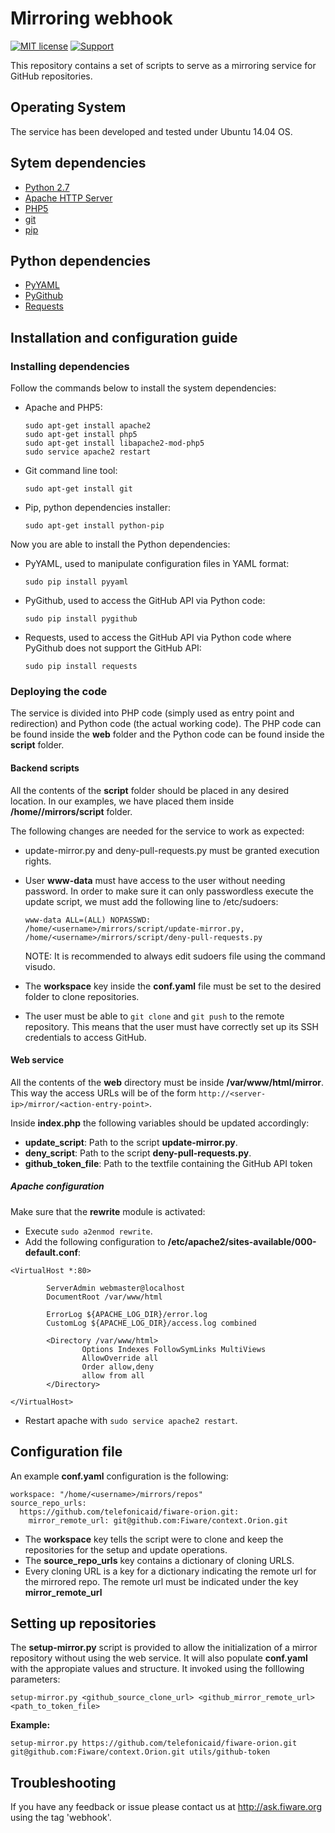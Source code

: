 # Mirroring webhook

[![MIT license][license-image]][license-url]
[![Support][support-image]][support-url]

This repository contains a set of scripts to serve as a mirroring service for GitHub repositories.

## Operating System

The service has been developed and tested under Ubuntu 14.04 OS.

## Sytem dependencies

* [Python 2.7](https://www.python.org/)
* [Apache HTTP Server](https://httpd.apache.org/)
* [PHP5](http://php.net/downloads.php)
* [git](https://git-scm.com/)
* [pip](https://pypi.python.org/pypi/pip)

## Python dependencies

* [PyYAML](http://pyyaml.org/)
* [PyGithub](https://pypi.python.org/pypi/PyGithub)
* [Requests](https://pypi.python.org/pypi/requests/)

## Installation and configuration guide

### Installing dependencies

Follow the commands below to install the system dependencies:

* Apache and PHP5:

	```
	sudo apt-get install apache2
	sudo apt-get install php5
	sudo apt-get install libapache2-mod-php5
	sudo service apache2 restart
	```

* Git command line tool:
	
	```
	sudo apt-get install git
	```

* Pip, python dependencies installer:
	
	```
	sudo apt-get install python-pip
	```

Now you are able to install the Python dependencies:

* PyYAML, used to manipulate configuration files in YAML format:

	```
	sudo pip install pyyaml
	```

* PyGithub, used to access the GitHub API via Python code:

	```
	sudo pip install pygithub
	```

* Requests, used to access the GitHub API via Python code where PyGithub does not support the GitHub API:

	```
	sudo pip install requests
	```

### Deploying the code

The service is divided into PHP code (simply used as entry point and redirection) and Python code (the actual working code). The PHP code can be found inside the **web** folder and the Python code can be found inside the **script** folder.

#### Backend scripts

All the contents of the **script** folder should be placed in any desired location. In our examples, we have placed them inside **/home/<username>/mirrors/script** folder.

The following changes are needed for the service to work as expected:

* update-mirror.py and deny-pull-requests.py must be granted execution rights.

* User **www-data** must have access to the user without needing password. In order to make sure it can only passwordless execute the update script, we must add the following line to /etc/sudoers:

	```
	www-data ALL=(ALL) NOPASSWD: /home/<username>/mirrors/script/update-mirror.py, /home/<username>/mirrors/script/deny-pull-requests.py
	```

    NOTE: It is recommended to always edit sudoers file using the command visudo.

* The **workspace** key inside the **conf.yaml** file must be set to the desired folder to clone repositories.

* The user **<username>** must be able to `git clone` and `git push` to the remote repository. This means that the user must have correctly set up its SSH credentials to access GitHub.

#### Web service

All the contents of the **web** directory must be inside **/var/www/html/mirror**. This way the access URLs will be of the form `http://<server-ip>/mirror/<action-entry-point>`.

Inside **index.php** the following variables should be updated accordingly:

* **update_script**: Path to the script **update-mirror.py**.
* **deny_script**: Path to the script **deny-pull-requests.py**.
* **github_token_file**: Path to the textfile containing the GitHub API token

##### Apache configuration

Make sure that the **rewrite** module is activated:

* Execute `sudo a2enmod rewrite`.
* Add the following configuration to **/etc/apache2/sites-available/000-default.conf**:
```
<VirtualHost *:80>
        
        ServerAdmin webmaster@localhost
        DocumentRoot /var/www/html

        ErrorLog ${APACHE_LOG_DIR}/error.log
        CustomLog ${APACHE_LOG_DIR}/access.log combined

        <Directory /var/www/html>
                Options Indexes FollowSymLinks MultiViews
                AllowOverride all
                Order allow,deny
                allow from all
        </Directory>

</VirtualHost>
```

* Restart apache with `sudo service apache2 restart`.

## Configuration file

An example **conf.yaml** configuration is the following:
```
workspace: "/home/<username>/mirrors/repos"
source_repo_urls:
  https://github.com/telefonicaid/fiware-orion.git:
    mirror_remote_url: git@github.com:Fiware/context.Orion.git
```

* The **workspace** key tells the script were to clone and keep the repositories for the setup and update operations.
* The **source_repo_urls** key contains a dictionary of cloning URLS. 
* Every cloning URL is a key for a dictionary indicating the remote url for the mirrored repo. The remote url must be indicated under the key **mirror_remote_url**


## Setting up repositories

The **setup-mirror.py** script is provided to allow the initialization of a mirror repository without using the web service. It will also populate **conf.yaml** with the appropiate values and structure. It invoked using the folllowing parameters:

```
setup-mirror.py <github_source_clone_url> <github_mirror_remote_url> <path_to_token_file>
```

**Example:**
```
setup-mirror.py https://github.com/telefonicaid/fiware-orion.git git@github.com:Fiware/context.Orion.git utils/github-token
```

## Troubleshooting
If you have any feedback or issue please contact us at http://ask.fiware.org using the tag 'webhook'.

[license-image]: https://img.shields.io/badge/license-MIT-blue.svg
[license-url]: https://github.com/Fiware/tools.Webhook/blob/master/LICENSE

[support-image]: https://img.shields.io/badge/support-askbot-yellowgreen.svg
[support-url]: http://ask.fiware.org
